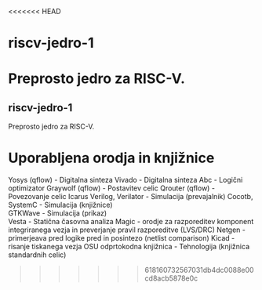 <<<<<<< HEAD
# riscv-jedro-1
Preprosto jedro za RISC-V.
=======
## riscv-jedro-1
Preprosto jedro za RISC-V.


# Uporabljena orodja in knjižnice
Yosys (qflow) - Digitalna sinteza 
Vivado - Digitalna sinteza
Abc - Logični optimizator 
Graywolf (qflow) - Postavitev celic 
Qrouter (qflow) - Povezovanje celic 
Icarus Verilog, Verilator - Simulacija (prevajalnik) 
Cocotb, SystemC - Simulacija (knjižnice)   
GTKWave - Simulacija (prikaz)      
Vesta - Statična časovna analiza 
Magic - orodje za razporeditev komponent integriranega vezja in preverjanje pravil razporeditve (LVS/DRC)
Netgen - primerjeava pred logike pred in posintezo (netlist comparison)
Kicad - risanje tiskanega vezja 
OSU odprtokodna knjižnica - Tehnologija (knjižnica standardnih celic)





>>>>>>> 618160732567031db4dc0088e00cd8acb5878e0c
